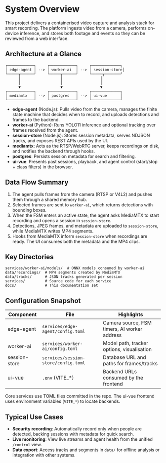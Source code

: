 # System Overview

This project delivers a containerised video capture and analysis stack for smart recording. The platform ingests video from a camera, performs on-device inference, and stores both footage and events so they can be reviewed from a web interface.

## Architecture at a Glance

```
┌────────────┐     ┌────────────┐     ┌─────────────┐
│ edge-agent │ --> │ worker-ai  │ --> │ session-store│
└─────┬──────┘     └─────┬──────┘     └─────┬───────┘
      │                  │                 │
      │                  │                 │
      ▼                  ▼                 ▼
┌────────────┐     ┌────────────┐     ┌─────────────┐
│ mediamtx   │ --> │ postgres   │ --> │ ui-vue      │
└────────────┘     └────────────┘     └─────────────┘
```

- **edge-agent** (Node.js): Pulls video from the camera, manages the finite state machine that decides when to record, and uploads detections and frames to the backend.
- **worker-ai** (Python): Runs YOLO11 inference and optional tracking over frames received from the agent.
- **session-store** (Node.js): Stores session metadata, serves NDJSON tracks, and exposes REST APIs used by the UI.
- **mediamtx**: Acts as the RTSP/WebRTC server, keeps recordings on disk, and notifies the backend through hooks.
- **postgres**: Persists session metadata for search and filtering.
- **ui-vue**: Presents past sessions, playback, and agent control (start/stop + class filters) in the browser.

## Data Flow Summary

1. The agent pulls frames from the camera (RTSP or V4L2) and pushes them through a shared memory hub.
2. Selected frames are sent to `worker-ai`, which returns detections with bounding boxes.
3. When the FSM enters an active state, the agent asks MediaMTX to start recording and opens a session in `session-store`.
4. Detections, JPEG frames, and metadata are uploaded to `session-store`, while MediaMTX writes MP4 segments.
5. Hooks from MediaMTX inform `session-store` when recordings are ready. The UI consumes both the metadata and the MP4 clips.

## Key Directories

```
services/worker-ai/models/  # ONNX models consumed by worker-ai
data/recordings/  # MP4 segments created by MediaMTX
data/tracks/      # JSON tracks generated per session
services/         # Source code for each service
docs/             # This documentation set
```

## Configuration Snapshot

| Component      | File                               | Highlights                                    |
|----------------|------------------------------------|-----------------------------------------------|
| edge-agent     | `services/edge-agent/config.toml`  | Camera source, FSM timers, AI worker address  |
| worker-ai      | `services/worker-ai/config.toml`   | Model path, tracker options, visualisation    |
| session-store  | `services/session-store/config.toml` | Database URL and paths for frames/tracks    |
| ui-vue         | `.env` (VITE_*)                    | Backend URLs consumed by the frontend         |

Core services use TOML files committed in the repo. The ui-vue frontend uses environment variables (`VITE_*`) to locate backends.

## Typical Use Cases

- **Security recording**: Automatically record only when people are detected, backing sessions with metadata for quick search.
- **Live monitoring**: View live streams and agent health from the unified `/control` view.
- **Data export**: Access tracks and segments in `data/` for offline analysis or integration with other systems.

